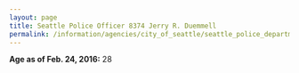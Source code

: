 ```yaml
---
layout: page
title: Seattle Police Officer 8374 Jerry R. Duemmell
permalink: /information/agencies/city_of_seattle/seattle_police_department/copbook/8374/
---
```


**Age as of Feb. 24, 2016:** 28
